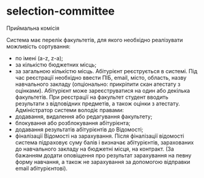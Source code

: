 # selection-committee

Приймальна комісія

Система має перелік факультетів, для якого необхідно
реалізувати можливість сортування:
- по імені (a-z, z-a);
- за кількістю бюджетних місць;
- за загальною кількістю місць.
  Абітурієнт реєструється в системі.
  Під час реєстрації необхідно ввести ПІБ, email, місто, область,
  назву навчального закладу (опціонально: прикріпити скан атестату з оцінками).
  Абітурієнт може зареєструватися на один або декілька факультетів.
  При реєстрації на факультет студент вводить результати з
  відповідних предметів,
  а також оцінки з атестату.
  Адміністратор системи володіє правами:
- додавання, видалення або редагування факультету;
- блокування або розблокування абітурієнта;
- додавання результатів абітурієнтів до Відомості;
- фіналізації Відомості на зарахування.
  Після фіналізації відомості система підраховує суму балів і визначає
  абітурієнтів, зарахованих до навчального закладу на бюджетні місця,
  на контракт. (За бажанням додати оповіщення про результат зарахування
  на певну форму навчання, а також не зарахування за допомогою
  відправки email абітурієнтові).
